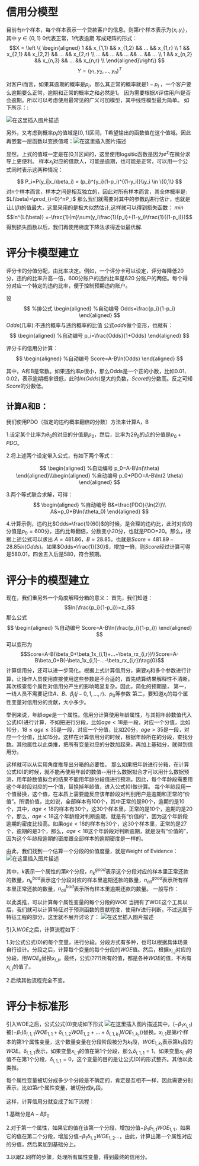 ﻿# 信用分模型
目前有$n$个样本，每个样本表示一个贷款客户的信息。则第$i$个样本表示为$\{x_i.y_i\}$，其中 $y\in \{0,1\}$ 0代表正常，1代表逾期
写成矩阵的形式：
$$X = \left \{
\begin{aligned}
1  &&  x_{1,1} && x_{1,2} && ... && x_{1,r} \\
1  &&  x_{2,1} && x_{2,2} && ... && x_{2,r} \\
...  &&  ... && ... && ... && ... \\
1 &&  x_{n,2} && x_{n,3} && ... && x_{n,r} \\
\end{aligned}\right\}
$$
$$
Y = (y_1,y_2,...,y_n)^T
$$



  

 

对客户$i$而言，如果其逾期的概率是$p_i$，那么其正常的概率就是$1-p_i$ ，一个客户要么逾期要么正常，逾期和正常的概率之和必然是1。
因为需要根据$X$评估用户$i$是否会逾期。所以可以考虑使用最常见的广义可加模型，其中线性模型最为简单。
如下所示：:
 

![在这里插入图片描述](https://img-blog.csdnimg.cn/20201025145104560.png#pic_center)


另外，又考虑到概率$p_i$的值域是$[0,1]$区间，T希望输出的函数值在这个值域。因此再嵌套一层函数以变换值域：![在这里插入图片描述](https://img-blog.csdnimg.cn/20201025145008224.png#pic_center)
 
显然，上式的值域一定是在[0,1]区间的，这里使用logsitic函数是因为$e^{z_i}$在微分求导上更便利。
样本$x_i$对应的借款人，可能是逾期，也可能是正常，可以用一个公式同时表示这两种情况：

 $$ P_i=P(y_i|x_i\beta_i) = (p_i)^{y_i}(1-p_i)^{(1-y_i)}\\y_i \in \{0,1\}
$$
对n个样本而言，样本之间是相互独立的，因此对所有样本而言，其全体概率是:
$L(\beta)=\prod_{i=0}^nP_i$
那么我们就需要对其中的参数$\beta_j$进行估计，也就是让$L(\beta)$的值最大，这里采用的是极大似然估计,这样就可以得到损失函数：
$min$ $$ln^{L(\beta)} =-\frac{1}{m}\sum(y_i\frac{1}{p_i}+(1-y_i)\frac{1}{(1-p_i)})$$
得到损失函数以后，我们再使用梯度下降法求得近似最优解.


# 评分卡模型建立

评分卡的分值分配，由比率决定。例如，一个评分卡可以设定，评分每降低$20$分，违约的比率升高一倍，$600$分账户的违约比率是$620$ 分账户的两倍。每个得分对应一个特定的违约比率，便于控制预期违约账户。

设
$$
 %排公式
\begin{aligned}  %自动编号
Odds=\frac{p_i}{1-p_i}
\end{aligned}
$$
$Odds$(几率):不违约概率与违约概率的比值
公式$odds$做个变形，也就有：
$$
\begin{aligned}  %自动编号
p_i=\frac{Odds}{1+Odds}
\end{aligned}
$$

评分卡的信用分计算：
$$
\begin{aligned}  %自动编号
Score=A-B\ln(Odds)
\end{aligned}
$$

其中，A和B是常数。如果违约率$p$很小，那么Odds是一个正的小数，比如0.01、0.02，表示逾期概率很低，此时$ln(Odds)$是大的负数，$Score$的分数高。反之可知$Score$的分数低。
## 计算A和B：
我们使用PDO（指定的违约概率翻倍的分数）方法来计算A，B

1.设定某个比率为$\theta_0$的对应的分值是$p_0$，然后，比率为$2\theta_0$的点的分值是$p_0+PDO$。

2.将上述两个设定带入公式，有如下两个等式：

$$
\begin{aligned}  %自动编号
p_0=A-B\ln(\theta)
\end{aligned}\\\begin{aligned}  %自动编号
p_0+PDO=A-B\ln(2 \theta)
\end{aligned}
$$

3.两个等式联合求解，可得：
$$
\begin{aligned}  %自动编号
B&=\frac{PDO}{\ln(2)}\\
A&=p_0+B\ln(\theta_0)
\end{aligned}
$$

4.计算示例，违约比$Odds=\frac{1}{60}$的时候，是合理的违约比，此时对应的分值是$p_0=600$分，违约比每翻倍，分数变小$20$分，也就是PDO=$20$。那么，根据上述公式可以求出 $A=481.86$，$B=28.85$，也就是$Score=481.89-28.85ln(Odds)$。如果$Odds=\frac{1}{30}$，增加一倍，则$Score$经过计算可得是$580.01$，四舍五入后是$580$，符合预期。
# 评分卡的模型建立
现在，我们重另外一个角度解释分箱的意义：
首先，我们知道：
$$ln(\frac{p_i}{1-p_i})=z_i$$
那么公式
$$
\begin{aligned}  %自动编号
Score=A-B\ln(\frac{p_i}{1-p_i})
\end{aligned}
$$
可以变形为
$$Score=A-B(\beta_0+\beta_1x_{i,1}+...+\beta_rx_{i,r})\\Score=A-B\beta_0+B(-\beta_1x_{i,1}-...-\beta_rx_{i,r})\tag{0}$$
计算信用分，还可以进一步简化。根据上式计算信用分，需要$x_{i}$和多个参数进行计算，让操作人员使用直接使用这些参数是不合适的，首先结算结果解释性不清晰，其次核查每个属性对信用分产生的影响略显复杂。因此，简化的预期是，
第一，一线人员不需要记住$A$、$B$、$\beta_j(j-0,1,...,r)$、$p_0$等参数
第二，要知道$x_i$的每个属性变量对信用分的贡献，大小多少。

举例来说，年龄$age$是一个属性。信用分计算使用年龄属性，与其把年龄数值代入公式(0)进行计算，不如把进行分段，比如$age<18$是一段，对应一个分值，比如10分，$18\le age\le 35$是一段，对应一个分值，比如20分，$age>35$是一段，对应一个分值，比如15分。这样在计算信用分的时候，根据年龄所在的分段，查找分数。其他属性以此类推，把所有变量对应的分数加起来，再加上基础分，就得到信用分。

这样就可以从实用角度推导出分箱的必要性。
那么如果把年龄进行分箱，在计算公式(0)的时候，就不能再使用年龄的数值--用什么数据拟合才可以用什么数据预测，用年龄数值拟合的结果不能用年龄分段值进行预测。因此，每个年龄段需要用这个年龄段对应的一个值，替换掉年龄值，进入公式(0)做计算。
每个年龄段用一个值替换，这个值，在本质上需要能反应该年龄段对判别用户是逾期和正常的“价值”。所谓价值，比如说，全部样本有100个，其中正常的是90个，逾期的是10个，其中，$age<18$的样本有30个，这30个样本里，正常的是10个，逾期的是20个，那么，$age<18$这个年龄段对判断逾期，就是有“价值的”，因为这个年龄段逾期的密度比较高。如果$age<18$的样本有30个，这30个样本里，正常的是27个，逾期的是3个，那么，$age<18$这个年龄段对判断逾期，就是没有“价值的”，因为这个年龄段逾期的密度跟全部样本的逾期密度是一样的。

由此，我们找到一个估算一个分段的价值度量，就是Weight of Evidence：
![在这里插入图片描述](https://img-blog.csdnimg.cn/20201025170727686.png?x-oss-process=image/watermark,type_ZmFuZ3poZW5naGVpdGk,shadow_10,text_aHR0cHM6Ly9ibG9nLmNzZG4ubmV0L3dlaXhpbl80Mzk2NjkwMA==,size_16,color_FFFFFF,t_70#pic_center)


其中，$k$表示一个属性的第$k$个分段，$n_k^{good}$表示这个分段对应的样本里正常还款的数量，$n_k^{bad}$表示这个分段对应的样本里逾期还款的数量，$n_{all}^{good}$表示所有样本里正常还款的数量，$n_{all}^{bad}$表示所有样本里逾期还款的数量。
一般写作：

以此类推，可以计算每个属性变量的每个分段的$WOE$
当拥有了WOE这个工具以后，我们就可以计算特征对于预测函数的贡献程度，使用IV进行判断，不过这属于特征工程的部分，这里就不展开讨论了：
![在这里插入图片描述](https://img-blog.csdnimg.cn/20201025201652385.png#pic_center)

引入$WOE$之后，计算流程如下：

1.对公式公式(0)的每个变量，进行分段。分段方式有多种，也可以根据具体场景自行设计。分段之后，计算每个变量的每个分段的$WOE$值。然后，根据$x_{i,j}$对应的分段，用$WOE_k$替换$x_{i,j}$。最终，公式$(???)$所有的值，都是各种$WOE$的值，不再有$x_{i,j}$的值了。

2.后续其他流程完全不变。
# 评分卡标准形
引入WOE之后，公式公式(0)变成如下形式
![在这里插入图片描述](https://img-blog.csdnimg.cn/20201025185738443.png?x-oss-process=image/watermark,type_ZmFuZ3poZW5naGVpdGk,shadow_10,text_aHR0cHM6Ly9ibG9nLmNzZG4ubmV0L3dlaXhpbl80Mzk2NjkwMA==,size_16,color_FFFFFF,t_70#pic_center)其中，$(-\beta_1x_{i,1})$被$(-\beta_1(\delta_{i,1,1}WOE_{1,1}+\delta_{i,1,2}WOE_{1,2}+...+\delta_{i,1,k_{1}}WOE_{1,k_{1}}))$替换。$x_{i,1}$是第$i$个样本的第$1$个属性变量，这个数量变量在分段阶段被分为$k_1$段，$WOE_{1,k_{1}}$表示第$k_1$段的$WOE$。$\delta_{i,1,1}$表示，如果变量$x_{i,1}$的值在第1个分段，那么$\delta_{i,1,1}=1$，如果变量$x_{i,1}$的值不在第1个分段，$\delta_{i,1,1}=0$，这个变量的目的是让公式(0)的形式整齐。其他以此类推。

每个属性变量被切分成多少个分段是不确定的，肯定是互相不一样，因此需要分别表示，比如第$r$个属性变量，被切分成$k_r$段。

这样，计算信用分就变成了如下流程：

1.基础分是$A-B\beta_0$

2.对于第一个属性，如果它的值在该第一个分段，增加分值$-\beta_1\delta_{1,1}WOE_{1,1}$，如果它的值在第二个分段，增加分值$-\beta_1\delta_{1,2}WOE_{1,2}$...，由此，计算出第一个属性对应的分值，然后累加到基础分上。

3.以跟2.同样的步骤，处理所有属性变量，得到最终的信用分。





